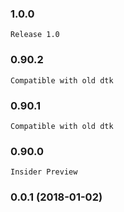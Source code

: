 ### 1.0.0
    Release 1.0

### 0.90.2
    Compatible with old dtk

### 0.90.1
    Compatible with old dtk

### 0.90.0
    Insider Preview

### 0.0.1 (2018-01-02)


